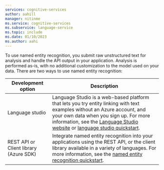 ```yaml
---
services: cognitive-services
author: aahill
manager: nitinme
ms.service: cognitive-services
ms.subservice: language-service
ms.topic: include
ms.date: 01/10/2023
ms.author: aahi
---
```


To use named entity recognition, you submit raw unstructured text for analysis and handle the API output in your application. Analysis is performed as-is, with no additional customization to the model used on your data. There are two ways to use named entity recognition:


|Development option  |Description  |
|---------|---------|
|Language studio     | Language Studio is a web-based platform that lets you try entity linking with text examples without an Azure account, and your own data when you sign up. For more information, see the [Language Studio website](https://language.cognitive.azure.com/tryout/namedEntities) or [language studio quickstart](../../language-studio.md).         |
|REST API or Client library (Azure SDK)      | Integrate named entity recognition into your applications using the REST API, or the client library available in a variety of languages. For more information, see the [named entity recognition quickstart](../quickstart.md).        |
